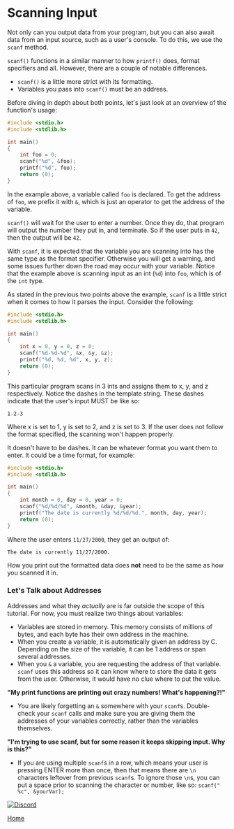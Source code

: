 # Scanning Input

Not only can you output data from your program, but you can also await data from an input source, such as a user's console. To do this, we use the ``scanf`` method.

``scanf()`` functions in a similar manner to how ``printf()`` does, format specifiers and all. However, there are a couple of notable differences.

- ``scanf()`` is a little more strict with its formatting.
- Variables you pass into ``scanf()`` must be an address.

Before diving in depth about both points, let's just look at an overview of the function's usage:
```c
#include <stdio.h>
#include <stdlib.h>

int main()
{
    int foo = 0;
    scanf("%d", &foo);
    printf("%d", foo);
    return (0);
}

```
In the example above, a variable called ``foo`` is declared. To get the address of ``foo``, we prefix it with ``&``, which is just an operator to get the address of the variable.

``scanf()`` will wait for the user to enter a number. Once they do, that program will output the number they put in, and terminate. So if the user puts in ``42``, then the output will be ``42``.

With ``scanf``, it is expected that the variable you are scanning into has the same type as the format specifier. Otherwise you will get a warning, and some issues further down the road may occur with your variable. Notice that the example above is scanning input as an int (``%d``) into ``foo``, which is of the ``int`` type.

As stated in the previous two points above the example, ``scanf`` is a little strict when it comes to how it parses the input. Consider the following:
```c
#include <stdio.h>
#include <stdlib.h>

int main()
{
    int x = 0, y = 0, z = 0;
    scanf("%d-%d-%d", &x, &y, &z);
    printf("%d, %d, %d", x, y, z);
    return (0);
}
```
This particular program scans in 3 ints and assigns them to x, y, and z respectively. Notice the dashes in the template string. These dashes indicate that the user's input MUST be like so:
```
1-2-3
```
Where x is set to 1, y is set to 2, and z is set to 3. If the user does not follow the format specified, the scanning won't happen properly.

It doesn't have to be dashes. It can be whatever format you want them to enter. It could be a time format, for example:
```c
#include <stdio.h>
#include <stdlib.h>

int main()
{
    int month = 0, day = 0, year = 0;
    scanf("%d/%d/%d", &month, &day, &year);
    printf("The date is currently %d/%d/%d.", month, day, year);
    return (0);
}
```
Where the user enters ``11/27/2000``, they get an output of:
```
The date is currently 11/27/2000.
```
How you print out the formatted data does **not** need to be the same as how you scanned it in.

### Let's Talk about Addresses
Addresses and what they *actually* are is far outside the scope of this tutorial. For now, you must realize two things about variables:
- Variables are stored in memory. This memory consists of millions of bytes, and each byte has their own address in the machine.
- When you create a variable, it is automatically given an address by C. Depending on the size of the variable, it can be 1 address or span several addresses.
- When you ``&`` a variable, you are requesting the address of that variable. ``scanf`` uses this address so it can know where to store the data it gets from the user. Otherwise, it would have no clue where to put the value.

**"My print functions are printing out crazy numbers! What's happening?!"**
- You are likely forgetting an ``&`` somewhere with your ``scanf``s. Double-check your ``scanf`` calls and make sure you are giving them the addresses of your variables correctly, rather than the variables themselves.

**"I'm trying to use scanf, but for some reason it keeps skipping input. Why is this?"**
- If you are using multiple ``scanf``s in a row, which means your user is pressing ENTER more than once, then that means there are ``\n`` characters leftover from previous ``scanf``s. To ignore those ``\n``s, you can put a space prior to scanning the character or number, like so: ``scanf(" %c", &yourVar);``

[![Discord](https://img.shields.io/discord/609993365832073217?color=7289da&label=discord)](https://discord.gg/Sw3npy4)

[Home](https://bvanseg.github.io)